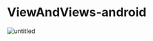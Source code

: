 # ViewAndViews-android

![untitled](https://user-images.githubusercontent.com/45007881/134123491-d3ad5934-5717-4bf0-9fd9-b429f933e43c.gif)
